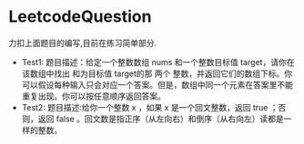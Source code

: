 # LeetcodeQuestion
力扣上面题目的编写,目前在练习简单部分.
- Test1:
  题目描述：给定一个整数数组 nums 和一个整数目标值 target，请你在该数组中找出 和为目标值 target的那 两个 整数，并返回它们的数组下标。你可以假设每种输入只会对应一个答案。但是，数组中同一个元素在答案里不能重复出现。你可以按任意顺序返回答案。
- Test2:
  题目描述:给你一个整数 x ，如果 x 是一个回文整数，返回 true ；否则，返回 false 。回文数是指正序（从左向右）和倒序（从右向左）读都是一样的整数。
 

